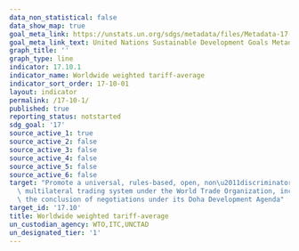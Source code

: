 ```yaml
---
data_non_statistical: false
data_show_map: true
goal_meta_link: https://unstats.un.org/sdgs/metadata/files/Metadata-17-10-01.pdf
goal_meta_link_text: United Nations Sustainable Development Goals Metadata (pdf 468kB)
graph_title: ''
graph_type: line
indicator: 17.10.1
indicator_name: Worldwide weighted tariff-average
indicator_sort_order: 17-10-01
layout: indicator
permalink: /17-10-1/
published: true
reporting_status: notstarted
sdg_goal: '17'
source_active_1: true
source_active_2: false
source_active_3: false
source_active_4: false
source_active_5: false
source_active_6: false
target: "Promote a universal, rules-based, open, non\u2011discriminatory and equitable\
  \ multilateral trading system under the World Trade Organization, including through\
  \ the conclusion of negotiations under its Doha Development Agenda"
target_id: '17.10'
title: Worldwide weighted tariff-average
un_custodian_agency: WTO,ITC,UNCTAD
un_designated_tier: '1'
---
```

